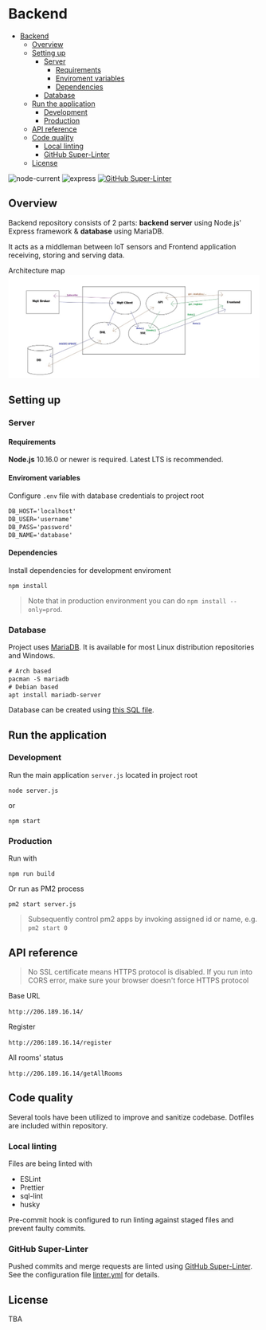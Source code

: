 # Backend

- [Backend](#backend)
  - [Overview](#overview)
  - [Setting up](#setting-up)
    - [Server](#server)
      - [Requirements](#requirements)
      - [Enviroment variables](#enviroment-variables)
      - [Dependencies](#dependencies)
    - [Database](#database)
  - [Run the application](#run-the-application)
    - [Development](#development)
    - [Production](#production)
  - [API reference](#api-reference)
  - [Code quality](#code-quality)
    - [Local linting](#local-linting)
    - [GitHub Super-Linter](#github-super-linter)
  - [License](#license)

![node-current](https://img.shields.io/node/v/ssh2) ![express](https://img.shields.io/badge/framework-express-blue) [![GitHub Super-Linter](https://github.com/Popup-Meeting-Rooms-Project/Backend/workflows/Lint%20Code%20Base/badge.svg)](https://github.com/marketplace/actions/super-linter)

## Overview

Backend repository consists of 2 parts: **backend server** using Node.js' Express framework & **database** using MariaDB.

It acts as a middleman between IoT sensors and Frontend application receiving, storing and serving data.

Architecture map
![architecture](diagram.jpg)

## Setting up

### Server

#### Requirements

**Node.js** 10.16.0 or newer is required. Latest LTS is recommended.

#### Enviroment variables

Configure `.env` file with database credentials to project root

    DB_HOST='localhost'
    DB_USER='username'
    DB_PASS='password'
    DB_NAME='database'

#### Dependencies

Install dependencies for development enviroment

    npm install

> Note that in production environment you can do `npm install --only=prod`.

### Database

Project uses [MariaDB](https://mariadb.org/). It is available for most Linux distribution repositories and Windows.

    # Arch based
    pacman -S mariadb
    # Debian based
    apt install mariadb-server

Database can be created using [this SQL file](Create%20Tables%20and%20Data%20in%20MariaDB.sql).

## Run the application

### Development

Run the main application `server.js` located in project root

    node server.js

or

    npm start

### Production

Run with

    npm run build

Or run as PM2 process

    pm2 start server.js

> Subsequently control pm2 apps by invoking assigned id or name, e.g. `pm2 start 0`

## API reference

> No SSL certificate means HTTPS protocol is disabled. If you run into CORS error, make sure your browser doesn't force HTTPS protocol

Base URL

`http://206.189.16.14/`

Register

`http://206:189.16.14/register`

All rooms' status

`http://206.189.16.14/getAllRooms`

## Code quality

Several tools have been utilized to improve and sanitize codebase. Dotfiles are included within repository.

### Local linting

Files are being linted with

- ESLint
- Prettier
- sql-lint
- husky

Pre-commit hook is configured to run linting against staged files and prevent faulty commits.

### GitHub Super-Linter

Pushed commits and merge requests are linted using [GitHub Super-Linter](https://github.com/github/super-linter). See the configuration file [linter.yml](.github/workflows/linter.yml) for details.

## License

TBA
